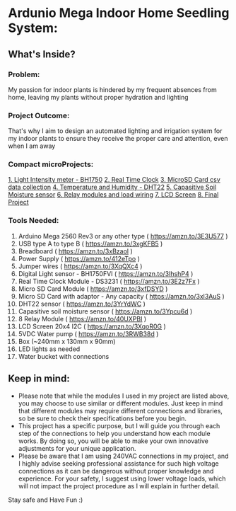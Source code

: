 # Ardunio Mega Indoor Home Seedling System: 

## What's Inside?
### Problem: 
My passion for indoor plants is hindered by my frequent absences from home, leaving my plants without proper hydration and lighting

### Project Outcome: 
That's why I aim to design an automated lighting and irrigation system for my indoor plants to ensure they receive the proper care and attention, even when I am away

### Compact microProjects: 
[1. Light Intensity meter - BH1750](https://github.com/MustafaHelwa/hArduino/tree/main/Indoor_Home_Seedling_System/01_Light_Intensity_Meter)
[2. Real Time Clock](https://github.com/MustafaHelwa/hArduino/tree/main/Indoor_Home_Seedling_System/02_RealTimeClock)
[3. MicroSD Card csv data collection](https://github.com/MustafaHelwa/hArduino/tree/main/Indoor_Home_Seedling_System/03_MicroSD_Card)
[4. Temperature and Humidity - DHT22](https://github.com/MustafaHelwa/hArduino/tree/main/Indoor_Home_Seedling_System/04_TempHumidity)
[5. Capasitive Soil Moisture sensor](https://github.com/MustafaHelwa/hArduino/tree/main/Indoor_Home_Seedling_System/05_Soil_Moisture)
[6. Relay modules and load wiring](https://github.com/MustafaHelwa/hArduino/tree/main/Indoor_Home_Seedling_System/06_Relays)
[7. LCD Screen](https://github.com/MustafaHelwa/hArduino/tree/main/Indoor_Home_Seedling_System/07_LCD_20x4)
[8. Final Project](https://github.com/MustafaHelwa/hArduino/tree/main/Indoor_Home_Seedling_System/08_Final_Project)

### Tools Needed:
1.   Arduino Mega 2560 Rev3 or any other type ( https://amzn.to/3E3U577 )
2.   USB type A to type B ( https://amzn.to/3xgKFB5 )
3.   Breadboard ( https://amzn.to/3xBzaol )
4.   Power Supply ( https://amzn.to/412eTpo )
5.   Jumper wires ( https://amzn.to/3XqQXc4 )
6.   Digital Light sensor - BH1750FVI ( https://amzn.to/3IhshP4 )
7.   Real Time Clock Module - DS3231 ( https://amzn.to/3E2z7Fx )
8.   Micro SD Card Module ( https://amzn.to/3xfDSYD )
9.   Micro SD Card with adaptor - Any capacity ( https://amzn.to/3xl3AuS )
10.  DHT22 sensor ( https://amzn.to/3YrYdWC )
11.  Capasitive soil moisture sensor ( https://amzn.to/3Ypcu6d )
12.  8 Relay Module ( https://amzn.to/40UXPBI )
13.  LCD Screen 20x4 I2C ( https://amzn.to/3XqoR0G )
14.  5VDC Water pump ( https://amzn.to/3RWB38d )
14.  Box (~240mm x 130mm x 90mm)
15.  LED lights as needed
16.  Water bucket with connections


## Keep in mind: 
- Please note that while the modules I used in my project are listed above, you may choose to use similar or different modules. Just keep in mind that different modules may require different connections and libraries, so be sure to check their specifications before you begin.
- This project has a specific purpose, but I will guide you through each step of the connections to help you understand how each module works. By doing so, you will be able to make your own innovative adjustments for your unique application.
- Please be aware that I am using 240VAC connections in my project, and I highly advise seeking professional assistance for such high voltage connections as it can be dangerous without proper knowledge and experience. For your safety, I suggest using lower voltage loads, which will not impact the project procedure as I will explain in further detail.


Stay safe and Have Fun :)
